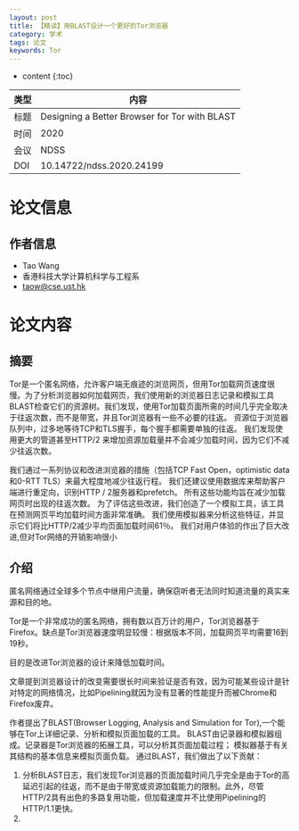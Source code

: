 ```yaml
---
layout: post
title: 【精读】用BLAST设计一个更好的Tor浏览器
category: 学术
tags: 论文
keywords: Tor
---
```

* content
{:toc}



类型  |内容  
-- |--  
标题 | Designing a Better Browser for Tor with BLAST
时间 | 2020
会议 | NDSS
DOI | 10.14722/ndss.2020.24199


# 论文信息

## 作者信息

- Tao Wang
- 香港科技大学计算机科学与工程系
- taow@cse.ust.hk

# 论文内容

## 摘要
Tor是一个匿名网络，允许客户端无痕迹的浏览网页，但用Tor加载网页速度很慢。为了分析浏览器如何加载网页，我们使用新的浏览器日志记录和模拟工具BLAST检查它们的资源树。我们发现，使用Tor加载页面所需的时间几乎完全取决于往返次数，而不是带宽，并且Tor浏览器有一些不必要的往返。 资源位于浏览器队列中，过多地等待TCP和TLS握手，每个握手都需要单独的往返。 我们发现使用更大的管道甚至HTTP/2 来增加资源加载量并不会减少加载时间，因为它们不减少往返次数。

我们通过一系列协议和改进浏览器的措施（包括TCP Fast Open，optimistic data和0-RTT TLS）来最大程度地减少往返行程。 我们还建议使用数据库来帮助客户端进行重定向，识别HTTP / 2服务器和prefetch。 所有这些功能均旨在减少加载网页时出现的往返次数。 为了评估这些改进，我们创造了一个模拟工具，该工具在预测网页平均加载时间方面非常准确。 我们使用模拟器来分析这些特征，并显示它们将比HTTP/2减少平均页面加载时间61％。 我们对用户体验的作出了巨大改进,但对Tor网络的开销影响很小

## 介绍

匿名网络通过全球多个节点中继用户流量，确保窃听者无法同时知道流量的真实来源和目的地。

Tor是一个非常成功的匿名网络，拥有数以百万计的用户，Tor浏览器基于Firefox。缺点是Tor浏览器速度明显较慢：根据版本不同，加载网页平均需要16到19秒。  

目的是改进Tor浏览器的设计来降低加载时间。  

文章提到浏览器设计的改变需要很长时间来验证是否有效，因为可能某些设计是针对特定的网络情况，比如Pipelining就因为没有显著的性能提升而被Chrome和Firefox废弃。

作者提出了BLAST(Browser Logging, Analysis and Simulation for Tor),一个能够在Tor上详细记录、分析和模拟页面加载的工具。 BLAST由记录器和模拟器组成。记录器是Tor浏览器的拓展工具，可以分析其页面加载过程； 模拟器基于有关其结构的基本信息来模拟页面负载。 通过BLAST，我们做出了以下贡献：
1. 分析BLAST日志，我们发现Tor浏览器的页面加载时间几乎完全是由于Tor的高延迟引起的往返，而不是由于带宽或资源加载能力的限制。此外，尽管HTTP/2具有出色的多路复用功能，但加载速度并不比使用Pipelining的HTTP/1.1更快。
2. 